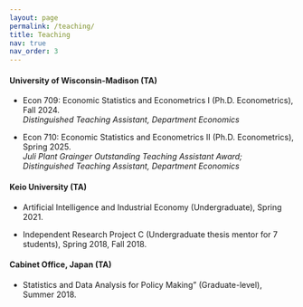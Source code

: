 ```yaml
---
layout: page
permalink: /teaching/
title: Teaching
nav: true
nav_order: 3
---
```


#### University of Wisconsin-Madison (TA)
* Econ 709: Economic Statistics and Econometrics I (Ph.D. Econometrics), Fall 2024.<br> 
<em>Distinguished Teaching Assistant, Department Economics</em> <br> 

* Econ 710: Economic Statistics and Econometrics II (Ph.D. Econometrics), Spring 2025.<br> 
<em>Juli Plant Grainger Outstanding Teaching Assistant Award; Distinguished Teaching Assistant, Department Economics</em> <br>

#### Keio University (TA)
* Artificial Intelligence and Industrial Economy (Undergraduate), Spring 2021.

* Independent Research Project C (Undergraduate thesis mentor for 7 students), Spring 2018, Fall 2018.

#### Cabinet Office, Japan (TA)
* Statistics and Data Analysis for Policy Making” (Graduate-level), Summer 2018.

